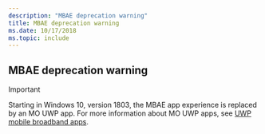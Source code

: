 ```yaml
---
description: "MBAE deprecation warning"
title: MBAE deprecation warning
ms.date: 10/17/2018
ms.topic: include
---
```


## MBAE deprecation warning

> [!IMPORTANT]
> Starting in Windows 10, version 1803, the MBAE app experience is replaced by an MO UWP app. For more information about MO UWP apps, see [UWP mobile broadband apps](../mobilebroadband/uwp-mobile-broadband-apps.md).
